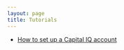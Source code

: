 ```yaml
---
layout: page
title: Tutorials
---
```


- [How to set up a Capital IQ account](_pages/tutorials/capital_iq.md)